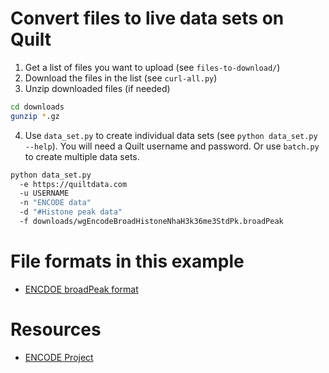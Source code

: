 # Convert files to live data sets on Quilt
1. Get a list of files you want to upload (see `files-to-download/`)
2. Download the files in the list (see `curl-all.py`)
3. Unzip downloaded files (if needed)
```bash
cd downloads
gunzip *.gz
```
4. Use `data_set.py` to create individual data sets (see `python data_set.py --help`).
You will need a Quilt username and password. Or use `batch.py` to create multiple data sets.
```bash
python data_set.py
  -e https://quiltdata.com
  -u USERNAME
  -n "ENCODE data"
  -d "#Histone peak data"
  -f downloads/wgEncodeBroadHistoneNhaH3k36me3StdPk.broadPeak
```

# File formats in this example
* [ENCDOE broadPeak format](https://genome.ucsc.edu/FAQ/FAQformat.html#format13)

# Resources
* [ENCODE Project](https://www.encodeproject.org/)
